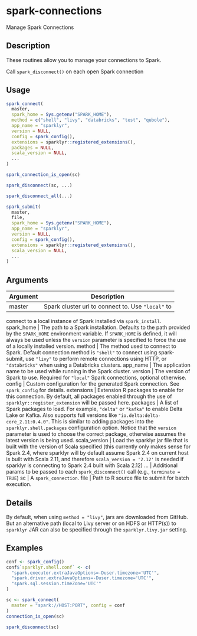 # spark-connections


Manage Spark Connections




## Description

These routines allow you to manage your connections to Spark.

Call `spark_disconnect()` on each open Spark connection





## Usage
```r
spark_connect(
  master,
  spark_home = Sys.getenv("SPARK_HOME"),
  method = c("shell", "livy", "databricks", "test", "qubole"),
  app_name = "sparklyr",
  version = NULL,
  config = spark_config(),
  extensions = sparklyr::registered_extensions(),
  packages = NULL,
  scala_version = NULL,
  ...
)

spark_connection_is_open(sc)

spark_disconnect(sc, ...)

spark_disconnect_all(...)

spark_submit(
  master,
  file,
  spark_home = Sys.getenv("SPARK_HOME"),
  app_name = "sparklyr",
  version = NULL,
  config = spark_config(),
  extensions = sparklyr::registered_extensions(),
  scala_version = NULL,
  ...
)
```




## Arguments


Argument      |Description
------------- |----------------
master | Spark cluster url to connect to. Use ``"local"`` to
connect to a local instance of Spark installed via
`spark_install`.
spark_home | The path to a Spark installation. Defaults to the path
provided by the ``SPARK_HOME`` environment variable. If
``SPARK_HOME`` is defined, it will always be used unless the
``version`` parameter is specified to force the use of a locally
installed version.
method | The method used to connect to Spark. Default connection method
is ``"shell"`` to connect using spark-submit, use ``"livy"`` to
perform remote connections using HTTP, or ``"databricks"`` when using a
Databricks clusters.
app_name | The application name to be used while running in the Spark
cluster.
version | The version of Spark to use. Required for ``"local"`` Spark
connections, optional otherwise.
config | Custom configuration for the generated Spark connection. See
`spark_config` for details.
extensions | Extension R packages to enable for this connection. By
default, all packages enabled through the use of
`sparklyr::register_extension` will be passed here.
packages | A list of Spark packages to load. For example, ``"delta"`` or
``"kafka"`` to enable Delta Lake or Kafka. Also supports full versions like
``"io.delta:delta-core_2.11:0.4.0"``. This is similar to adding packages into the
``sparklyr.shell.packages`` configuration option. Notice that the ``version``
parameter is used to choose the correct package, otherwise assumes the latest version
is being used.
scala_version | Load the sparklyr jar file that is built with the version of
Scala specified (this currently only makes sense for Spark 2.4, where sparklyr will
by default assume Spark 2.4 on current host is built with Scala 2.11, and therefore
`scala_version = '2.12'` is needed if sparklyr is connecting to Spark 2.4 built with
Scala 2.12)
... | Additional params to be passed to each `spark_disconnect()` call
(e.g., `terminate = TRUE`)
sc | A ``spark_connection``.
file | Path to R source file to submit for batch execution.




## Details

By default, when using ``method = "livy"``, jars are downloaded from GitHub. But
an alternative path (local to Livy server or on HDFS or HTTP(s)) to ``sparklyr``
JAR can also be specified through the ``sparklyr.livy.jar`` setting.






## Examples
```r
conf <- spark_config()
conf$`sparklyr.shell.conf` <- c(
  "spark.executor.extraJavaOptions=-Duser.timezone='UTC'",
  "spark.driver.extraJavaOptions=-Duser.timezone='UTC'",
  "spark.sql.session.timeZone='UTC'"
)

sc <- spark_connect(
  master = "spark://HOST:PORT", config = conf
)
connection_is_open(sc)

spark_disconnect(sc)
```



